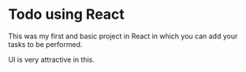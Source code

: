 # Todo using React

This was my first and basic project in React in which you can add your tasks to be performed.

UI is very attractive in this.











 



















































































